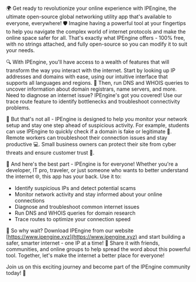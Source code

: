 🌍 Get ready to revolutionize your online experience with IPEngine, the ultimate open-source global networking utility app that's available to everyone, everywhere! 🛡️ Imagine having a powerful tool at your fingertips to help you navigate the complex world of internet protocols and make the online space safer for all. That's exactly what IPEngine offers - 100% free, with no strings attached, and fully open-source so you can modify it to suit your needs.

🔍 With IPEngine, you'll have access to a wealth of features that will transform the way you interact with the internet. Start by looking up IP addresses and domains with ease, using our intuitive interface that supports all languages and regions. 📡 Then, run DNS and WHOIS queries to uncover information about domain registrars, name servers, and more. Need to diagnose an internet issue? IPEngine's got you covered! Use our trace route feature to identify bottlenecks and troubleshoot connectivity problems.

🚀 But that's not all - IPEngine is designed to help you monitor your network setup and stay one step ahead of suspicious activity. For example, students can use IPEngine to quickly check if a domain is fake or legitimate 🤔. Remote workers can troubleshoot their connection issues and stay productive 💻. Small business owners can protect their site from cyber threats and ensure customer trust 💸.

💪 And here's the best part - IPEngine is for everyone! Whether you're a developer, IT pro, traveler, or just someone who wants to better understand the internet 🌐, this app has your back. Use it to:

* Identify suspicious IPs and detect potential scams
* Monitor network activity and stay informed about your online connections
* Diagnose and troubleshoot common internet issues
* Run DNS and WHOIS queries for domain research
* Trace routes to optimize your connection speed

🌟 So why wait? Download IPEngine from our website [https://www.ipengine.xyz](https://www.ipengine.xyz) and start building a safer, smarter internet - one IP at a time! 🚀 Share it with friends, communities, and online groups to help spread the word about this powerful tool. Together, let's make the internet a better place for everyone!

Join us on this exciting journey and become part of the IPEngine community today! 🌈